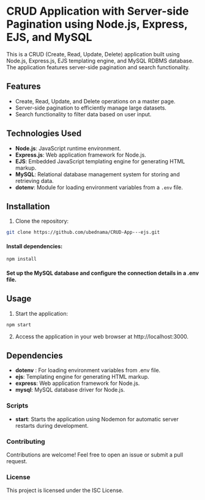 # CRUD Application with Server-side Pagination using Node.js, Express, EJS, and MySQL

This is a CRUD (Create, Read, Update, Delete) application built using Node.js, Express.js, EJS templating engine, and MySQL RDBMS database. The application features server-side pagination and search functionality.

## Features

- Create, Read, Update, and Delete operations on a master page.
- Server-side pagination to efficiently manage large datasets.
- Search functionality to filter data based on user input.

## Technologies Used

- **Node.js**: JavaScript runtime environment.
- **Express.js**: Web application framework for Node.js.
- **EJS**: Embedded JavaScript templating engine for generating HTML markup.
- **MySQL**: Relational database management system for storing and retrieving data.
- **dotenv**: Module for loading environment variables from a `.env` file.

## Installation

1. Clone the repository:

```bash
git clone https://github.com/ubednama/CRUD-App---ejs.git
```

#### Install dependencies:
```bash 
npm install
```

#### Set up the MySQL database and configure the connection details in a .env file.
## Usage
1. Start the application:
```bash
npm start
```

2. Access the application in your web browser at http://localhost:3000.

## Dependencies
- **dotenv** : For loading environment variables from .env file.
- **ejs**: Templating engine for generating HTML markup.
- **express**: Web application framework for Node.js.
- **mysql**: MySQL database driver for Node.js.

### Scripts
- **start**: Starts the application using Nodemon for automatic server restarts during development.

### Contributing
Contributions are welcome! Feel free to open an issue or submit a pull request.

### License
This project is licensed under the ISC License.